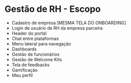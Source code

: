 # Gestão de RH - Escopo
- Cadastro de empresa [MESMA TELA DO ONBOARDING]
- Login de usuário de RH da empresa parceira
- Header do portal
- Chat entre plataformas
- Menu lateral para navegação
- Dashboards
- Gestão de funcionários
- Gestão de Welcome Kits
- Tela de feedbacks
- Gamificação
- Meu perfil